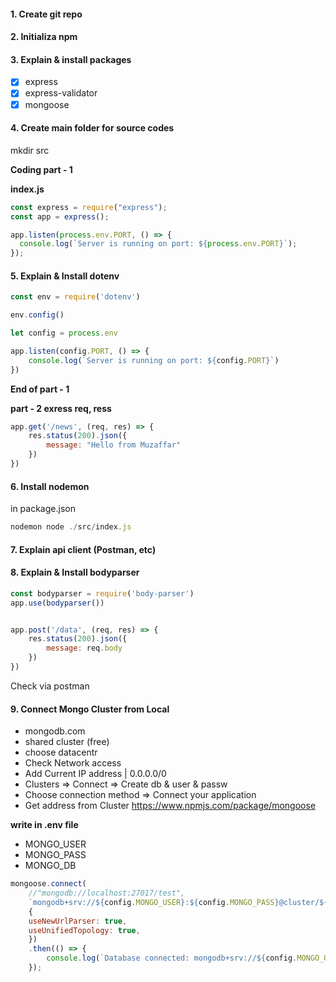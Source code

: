 #### 1. Create git repo

#### 2. Initializa npm

#### 3. Explain & install packages

- [x] express
- [x] express-validator
- [x] mongoose

#### 4. Create main folder for source codes

mkdir src

**Coding part - 1**

**index.js**

```js
const express = require("express");
const app = express();

app.listen(process.env.PORT, () => {
  console.log(`Server is running on port: ${process.env.PORT}`);
});
```

#### 5. Explain & Install dotenv


```js
const env = require('dotenv')

env.config()

let config = process.env

app.listen(config.PORT, () => {
    console.log(`Server is running on port: ${config.PORT}`)
})
```

**End of part - 1**


**part - 2 exress req, ress**


```js
app.get('/news', (req, res) => {
    res.status(200).json({
        message: "Hello from Muzaffar"
    })
})
```


#### 6. Install nodemon

in package.json
```js
nodemon node ./src/index.js
```

#### 7. Explain api client (Postman, etc)

#### 8. Explain & Install bodyparser

```js
const bodyparser = require('body-parser')
app.use(bodyparser())


app.post('/data', (req, res) => {
    res.status(200).json({
        message: req.body
    })
})

```
Check via postman

#### 9. Connect Mongo Cluster from Local
- mongodb.com
- shared cluster (free)
- choose datacentr
- Check Network access
- Add Current IP address | 0.0.0.0/0
- Clusters => Connect => Create db & user & passw
- Choose connection method => Connect your application
- Get address from Cluster
https://www.npmjs.com/package/mongoose

**write in .env file**
 - MONGO_USER
 - MONGO_PASS
 - MONGO_DB

```js
mongoose.connect(
    //"mongodb://localhost:27017/test",
    `mongodb+srv://${config.MONGO_USER}:${config.MONGO_PASS}@cluster/${config.MONGO_DB}?retryWrites=true&w=majority`,
    {
    useNewUrlParser: true,
    useUnifiedTopology: true,
    })
    .then(() => {
        console.log(`Database connected: mongodb+srv://${config.MONGO_USER}:${config.MONGO_PASS}@cluster/${config.MONGO_DB}?retryWrites=true&w=majority`)
    });
```